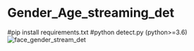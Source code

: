 # Gender_Age_streaming_det
#pip install requirements.txt 
#python detect.py  (python>=3.6)
![face_gender_stream_det](https://user-images.githubusercontent.com/44718189/222624870-0ffed099-b01f-4152-901d-74e175c6aebd.JPG)
